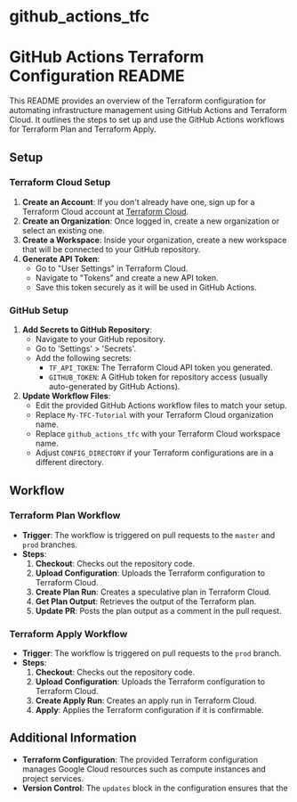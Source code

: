 # github_actions_tfc

# GitHub Actions Terraform Configuration README

This README provides an overview of the Terraform configuration for automating infrastructure management using GitHub Actions and Terraform Cloud. It outlines the steps to set up and use the GitHub Actions workflows for Terraform Plan and Terraform Apply.

## Setup

### Terraform Cloud Setup
1. **Create an Account**: If you don't already have one, sign up for a Terraform Cloud account at [Terraform Cloud](https://app.terraform.io/).
2. **Create an Organization**: Once logged in, create a new organization or select an existing one.
3. **Create a Workspace**: Inside your organization, create a new workspace that will be connected to your GitHub repository.
4. **Generate API Token**: 
   - Go to "User Settings" in Terraform Cloud.
   - Navigate to "Tokens" and create a new API token.
   - Save this token securely as it will be used in GitHub Actions.

### GitHub Setup
1. **Add Secrets to GitHub Repository**: 
   - Navigate to your GitHub repository.
   - Go to 'Settings' > 'Secrets'.
   - Add the following secrets:
     - `TF_API_TOKEN`: The Terraform Cloud API token you generated.
     - `GITHUB_TOKEN`: A GitHub token for repository access (usually auto-generated by GitHub Actions).
2. **Update Workflow Files**: 
   - Edit the provided GitHub Actions workflow files to match your setup.
   - Replace `My-TFC-Tutorial` with your Terraform Cloud organization name.
   - Replace `github_actions_tfc` with your Terraform Cloud workspace name.
   - Adjust `CONFIG_DIRECTORY` if your Terraform configurations are in a different directory.

## Workflow

### Terraform Plan Workflow
- **Trigger**: The workflow is triggered on pull requests to the `master` and `prod` branches.
- **Steps**:
  1. **Checkout**: Checks out the repository code.
  2. **Upload Configuration**: Uploads the Terraform configuration to Terraform Cloud.
  3. **Create Plan Run**: Creates a speculative plan in Terraform Cloud.
  4. **Get Plan Output**: Retrieves the output of the Terraform plan.
  5. **Update PR**: Posts the plan output as a comment in the pull request.

### Terraform Apply Workflow
- **Trigger**: The workflow is triggered on pull requests to the `prod` branch.
- **Steps**:
  1. **Checkout**: Checks out the repository code.
  2. **Upload Configuration**: Uploads the Terraform configuration to Terraform Cloud.
  3. **Create Apply Run**: Creates an apply run in Terraform Cloud.
  4. **Apply**: Applies the Terraform configuration if it is confirmable.

## Additional Information
- **Terraform Configuration**: The provided Terraform configuration manages Google Cloud resources such as compute instances and project services.
- **Version Control**: The `updates` block in the configuration ensures that the
<!--
GitHub Actions and the Terraform CLI are kept up-to-date.
- **Provider Requirements**: The configuration specifies version requirements for the Google Cloud and Random providers.

### Tips and Best Practices
- **Review Pull Requests Carefully**: Changes in infrastructure as code should be reviewed with the same rigor as application code.
- **Regularly Update Dependencies**: Keep your Terraform providers and modules updated to benefit from the latest features and fixes.
- **Secure Your Secrets**: Always store sensitive information like API tokens as encrypted secrets in GitHub or Terraform Cloud.
- **Understand Terraform Workflow**: Familiarize yourself with Terraform's core concepts like state management, workspaces, and plans/applies.

## Troubleshooting
- **Workflow Failures**: Check the GitHub Actions logs for specific error messages.
- **Terraform Cloud Issues**: Look at the Terraform Cloud run logs for detailed Terraform execution errors.
- **Connectivity Problems**: Ensure your GitHub repository can connect to Terraform Cloud and that your API tokens are valid.

## Additional Resources
- [Terraform Cloud Documentation](https://www.terraform.io/cloud-docs)
- [GitHub Actions Documentation](https://docs.github.com/en/actions)
- [Automate Terraform with GitHub Actions Tutorial](https://developer.hashicorp.com/terraform/tutorials/automation/github-actions)

This README provides a starting point for using GitHub Actions with Terraform Cloud. Adapt and expand upon it as needed for your specific infrastructure management requirements.


This repo is a companion repo to the [Automate Terraform with GitHub Actions tutorial](https://developer.hashicorp.com/terraform/tutorials/automation/github-actions).
